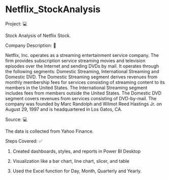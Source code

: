 # Netflix_StockAnalysis
Project: 💻

Stock Analysis of Netflix Stock.

Company Description: 🏢

Netflix, Inc. operates as a streaming entertainment service company. The firm provides subscription service streaming movies and television episodes over the Internet and sending DVDs by mail. It operates through the following segments: Domestic Streaming, International Streaming and Domestic DVD. The Domestic Streaming segment derives revenues from monthly membership fees for services consisting of streaming content to its members in the United States. The International Streaming segment includes fees from members outside the United States. The Domestic DVD segment covers revenues from services consisting of DVD-by-mail. The company was founded by Marc Randolph and Wilmot Reed Hastings Jr. on August 29, 1997 and is headquartered in Los Gatos, CA.

Source: 💻

The data is collected from Yahoo Finance.

Steps Covered: ✅
1. Created dashboards, styles, and reports in Power BI Desktop
   
2. Visualization like a bar chart, line chart, slicer, and table
   
3. Used the Excel function for Day, Month, Quarterly and Yearly.
